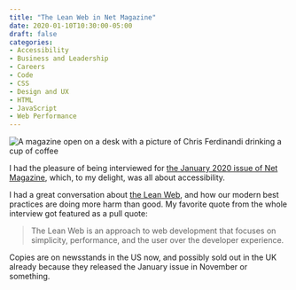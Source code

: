 ```yaml
---
title: "The Lean Web in Net Magazine"
date: 2020-01-10T10:30:00-05:00
draft: false
categories:
- Accessibility
- Business and Leadership
- Careers
- Code
- CSS
- Design and UX
- HTML
- JavaScript
- Web Performance
---
```


<img alt="A magazine open on a desk with a picture of Chris Ferdinandi drinking a cup of coffee" src="/img/articles/net-mag.jpg">

I had the pleasure of being interviewed for [the January 2020 issue of Net Magazine](https://www.myfavouritemagazines.co.uk/design/net-magazine-back-issues/net-january-2020-issue-327/?force_sid=46acsact8tg7hdhimdfk0b7ln5), which, to my delight, was all about accessibility.

I had a great conversation about [the Lean Web](https://leanweb.dev), and how our modern best practices are doing more harm than good. My favorite quote from the whole interview got featured as a pull quote:

> The Lean Web is an approach to web development that focuses on simplicity, performance, and the user over the developer experience.

Copies are on newsstands in the US now, and possibly sold out in the UK already because they released the January issue in November or something.
